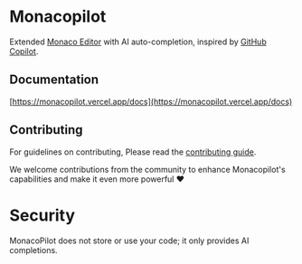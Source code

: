 # Monacopilot

Extended [Monaco Editor](https://microsoft.github.io/monaco-editor/) with AI auto-completion, inspired by [GitHub Copilot](https://github.com/features/copilot/).

## Documentation

[https://monacopilot.vercel.app/docs](https://monacopilot.vercel.app/docs)

## Contributing

For guidelines on contributing, Please read the [contributing guide](https://github.com/arshad-yaseen/monacopilot/blob/main/CONTRIBUTING.md).

We welcome contributions from the community to enhance Monacopilot's capabilities and make it even more powerful ❤️

# Security

MonacoPilot does not store or use your code; it only provides AI completions.
